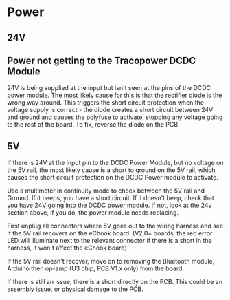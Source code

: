 # Power

## 24V

## Power not getting to the Tracopower DCDC Module

24V is being supplied at the input but isn't seen at the pins of the DCDC power module. The most likely cause for this is that the rectifier diode is the wrong way around. This triggers the short circuit protection when the voltage supply is correct - the diode creates a short circuit between 24V and ground and causes the polyfuse to activate, stopping any voltage going to the rest of the board. To fix, reverse the diode on the PCB

## 5V

If there is 24V at the input pin to the DCDC Power Module, but no voltage on the 5V rail, the most likely cause is a short to ground on the 5V rail, which causes the short circuit protection on the DCDC Power module to activate.&#x20;

Use a multimeter in continuity mode to check between the 5V rail and Ground. If it beeps, you have a short circuit. If it doesn't beep, check that you have 24V going into the DCDC power module. If not, look at the 24v section above, if you do, the power module needs replacing.

First unplug all connectors where 5V goes out to the wiring harness and see if the 5V rail recovers on the eChook board. (V2.0+ boards, the red error LED will illuminate next to the relevant connector if there is a short in the harness, it won't affect the eChook board)

If the 5V rail doesn't recover, move on to removing the Bluetooth module, Arduino then op-amp (U3 chip, PCB V1.x only) from the board.

If there is still an issue, there is a short directly on the PCB. This could be an assembly issue, or physical damage to the PCB.
